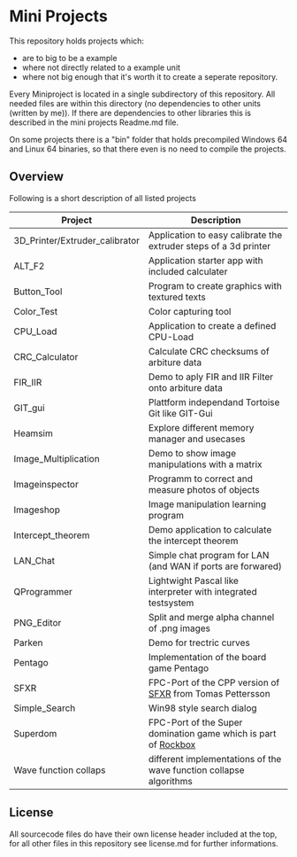 # Mini Projects

This repository holds projects which:
* are to big to be a example
* where not directly related to a example unit
* where not big enough that it's worth it to create a seperate repository.

Every Miniproject is located in a single subdirectory of this repository. All needed files are within this directory (no dependencies to other units (written by me)). If there are dependencies to other libraries this is described in the mini projects Readme.md file.

On some projects there is a "bin" folder that holds precompiled Windows 64 and Linux 64 binaries, so that there even is no need to compile the projects.

## Overview
Following is a short description of all listed projects

| Project | Description |
| --- | ---|
| 3D_Printer/Extruder_calibrator | Application to easy calibrate the extruder steps of a 3d printer |
| ALT_F2 | Application starter app with included calculater |
| Button_Tool| Program to create graphics with textured texts |
| Color_Test | Color capturing tool |
| CPU_Load | Application to create a defined CPU-Load |
| CRC_Calculator | Calculate CRC checksums of arbiture data |
| FIR_IIR | Demo to aply FIR and IIR Filter onto arbiture data |
| GIT_gui | Plattform independand Tortoise Git like GIT-Gui |
| Heamsim | Explore different memory manager and usecases |
| Image_Multiplication | Demo to show image manipulations with a matrix |
| Imageinspector | Programm to correct and measure photos of objects |
| Imageshop | Image manipulation learning program |
| Intercept_theorem | Demo application to calculate the intercept theorem |
| LAN_Chat | Simple chat program for LAN (and WAN if ports are forwared) |
| QProgrammer | Lightwight Pascal like interpreter with integrated testsystem |
| PNG_Editor | Split and merge alpha channel of .png images |
| Parken | Demo for trectric curves |
| Pentago | Implementation of the board game Pentago |
| SFXR | FPC-Port of the CPP version of [SFXR](https://www.drpetter.se/project_sfxr.html) from Tomas Pettersson |
| Simple_Search | Win98 style search dialog |
| Superdom | FPC-Port of the Super domination game which is part of [Rockbox](https://www.rockbox.org/) |
| Wave function collaps | different implementations of the wave function collapse algorithms


## License
All sourcecode files do have their own license header included at the top, for all other files in this repository see license.md for further informations.
